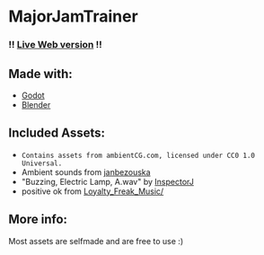 # MajorJamTrainer

### !! [Live Web version](https://wladi0097.github.io/MajorJamTrainer//) !!

## Made with:
* [Godot](https://github.com/godotengine/godot)
* [Blender](https://github.com/blender/blender)

## Included Assets:
* `Contains assets from ambientCG.com, licensed under CC0 1.0 Universal.`
* Ambient sounds from [janbezouska](https://freesound.org/people/janbezouska/)
* "Buzzing, Electric Lamp, A.wav" by [InspectorJ](www.jshaw.co.uk)
* positive ok from [Loyalty_Freak_Music/](https://freesound.org/people/Loyalty_Freak_Music/)

## More info:
Most assets are selfmade and are free to use :)
